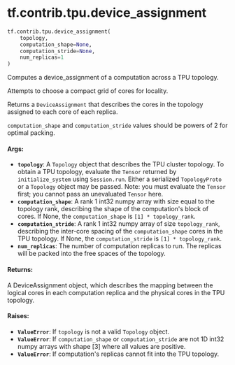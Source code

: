 <div itemscope itemtype="http://developers.google.com/ReferenceObject">
<meta itemprop="name" content="tf.contrib.tpu.device_assignment" />
<meta itemprop="path" content="Stable" />
</div>

# tf.contrib.tpu.device_assignment

``` python
tf.contrib.tpu.device_assignment(
    topology,
    computation_shape=None,
    computation_stride=None,
    num_replicas=1
)
```

Computes a device_assignment of a computation across a TPU topology.

Attempts to choose a compact grid of cores for locality.

Returns a `DeviceAssignment` that describes the cores in the topology assigned
to each core of each replica.

`computation_shape` and `computation_stride` values should be powers of 2 for
optimal packing.

#### Args:

* <b>`topology`</b>: A `Topology` object that describes the TPU cluster topology.
    To obtain a TPU topology, evaluate the `Tensor` returned by
    `initialize_system` using `Session.run`. Either a serialized
    `TopologyProto` or a `Topology` object may be passed. Note: you must
    evaluate the `Tensor` first; you cannot pass an unevaluated `Tensor` here.
* <b>`computation_shape`</b>: A rank 1 int32 numpy array with size equal to the
    topology rank, describing the shape of the computation's block of cores.
    If None, the `computation_shape` is `[1] * topology_rank`.
* <b>`computation_stride`</b>: A rank 1 int32 numpy array of size `topology_rank`,
    describing the inter-core spacing of the `computation_shape` cores in the
    TPU topology. If None, the `computation_stride` is `[1] * topology_rank`.
* <b>`num_replicas`</b>: The number of computation replicas to run. The replicas will
    be packed into the free spaces of the topology.


#### Returns:

A DeviceAssignment object, which describes the mapping between the logical
cores in each computation replica and the physical cores in the TPU
topology.


#### Raises:

* <b>`ValueError`</b>: If `topology` is not a valid `Topology` object.
* <b>`ValueError`</b>: If `computation_shape` or `computation_stride` are not 1D int32
    numpy arrays with shape [3] where all values are positive.
* <b>`ValueError`</b>: If computation's replicas cannot fit into the TPU topology.